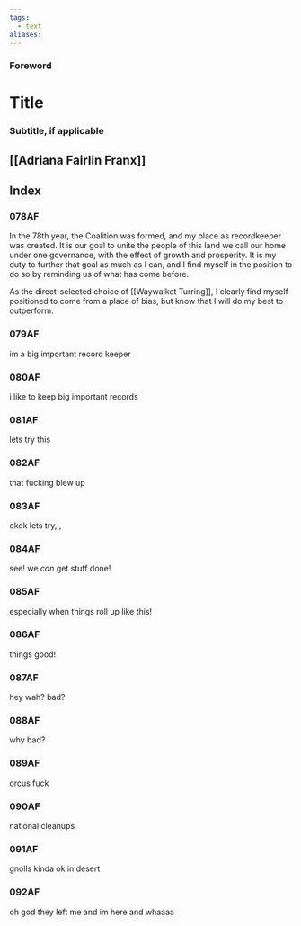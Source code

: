 ```yaml
---
tags:
  - text
aliases:
---
```

### Foreword
# Title
### Subtitle, if applicable
## [[Adriana Fairlin Franx]]

## Index

### 078AF

In the 78th year, the Coalition was formed, and my place as recordkeeper was created. It is our goal to unite the people of this land we call our home under one governance, with the effect of growth and prosperity. It is my duty to further that goal as much as I can, and I find myself in the position to do so by reminding us of what has come before.

As the direct-selected choice of [[Waywalket Turring]], I clearly find myself positioned to come from a place of bias, but know that I will do my best to outperform.

### 079AF
im a big important record keeper
### 080AF
i like to keep big important records
### 081AF
lets try this
### 082AF
that fucking blew up
### 083AF
okok lets try,,,
### 084AF
see! we *can* get stuff done!
### 085AF
especially when things roll up like this!
### 086AF
things good!
### 087AF
hey wah? bad?
### 088AF
why bad?
### 089AF
orcus fuck
### 090AF
national cleanups
### 091AF
gnolls kinda ok in desert
### 092AF
oh god they left me and im here and whaaaa